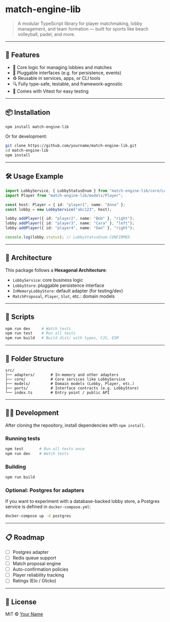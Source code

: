 # match-engine-lib

> A modular TypeScript library for player matchmaking, lobby management, and team formation — built for sports like beach volleyball, padel, and more.

---

## 🚀 Features

- 🧠 Core logic for managing lobbies and matches
- 🧩 Pluggable interfaces (e.g. for persistence, events)
- ♻️ Reusable in services, apps, or CLI tools
- 🔍 Fully type-safe, testable, and framework-agnostic
- 🧪 Comes with Vitest for easy testing

---

## 📦 Installation

```bash
npm install match-engine-lib
```

Or for development:

```bash
git clone https://github.com/yourname/match-engine-lib.git
cd match-engine-lib
npm install
```

---

## 🛠 Usage Example

```ts
import LobbyService, { LobbyStatusEnum } from "match-engine-lib/core/LobbyService";
import Player from "match-engine-lib/models/Player";

const host: Player = { id: "player1", name: "Anna" };
const lobby = new LobbyService("abc123", host);

lobby.addPlayer({ id: "player2", name: "Bob" }, "right");
lobby.addPlayer({ id: "player3", name: "Cara" }, "left");
lobby.addPlayer({ id: "player4", name: "Dan" }, "right");

console.log(lobby.status); // LobbyStatusEnum.CONFIRMED
```

---

## 🧩 Architecture

This package follows a **Hexagonal Architecture**:

- `LobbyService`: core business logic
- `LobbyStore`: pluggable persistence interface
- `InMemoryLobbyStore`: default adapter (for testing/dev)
- `MatchProposal`, `Player`, `Slot`, etc.: domain models

---

## 🧪 Scripts

```bash
npm run dev     # Watch tests
npm run test    # Run all tests
npm run build   # Build dist/ with types, CJS, ESM
```

---

## 📁 Folder Structure

```
src/
├── adapters/       # In-memory and other adapters
├── core/           # Core services like LobbyService
├── models/         # Domain models (Lobby, Player, etc.)
├── ports/          # Interface contracts (e.g. LobbyStore)
└── index.ts        # Entry point / public API
```

---

## 🧑‍💻 Development

After cloning the repository, install dependencies with `npm install`.

### Running tests

```bash
npm test       # Run all tests once
npm run dev    # Watch tests
```

### Building

```bash
npm run build
```

### Optional: Postgres for adapters

If you want to experiment with a database-backed lobby store, a Postgres service is defined in `docker-compose.yml`:

```bash
docker-compose up -d postgres
```

---

## 📋 Roadmap

- [ ] Postgres adapter
- [ ] Redis queue support
- [ ] Match proposal engine
- [ ] Auto-confirmation policies
- [ ] Player reliability tracking
- [ ] Ratings (Elo / Glicko)

---

## 📄 License

MIT © [Your Name](https://github.com/yourname)
